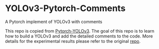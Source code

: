 # YOLOv3-Pytorch-Comments
A Pytorch implement of YOLOv3 with comments

This repo is copied from [Pytorch-YOLOv3](https://github.com/eriklindernoren/PyTorch-YOLOv3). The goal of this repo is to learn how to build a YOLOv3 and add the detailed comments to the code. More details for the experimental results please refer to the original [repo](https://github.com/eriklindernoren/PyTorch-YOLOv3).
